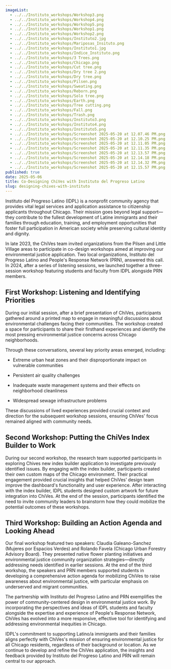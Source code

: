 ```yaml
---
imageList:
  - ../../Instituto_workshops/Workshop3.png
  - ../../Instituto_workshops/Workshop4.png
  - ../../Instituto_workshops/Workshop5.png
  - ../../Instituto_workshops/Workshop1.png
  - ../../Instituto_workshops/Workshop2.png
  - ../../Instituto_workshops/Instituto2.jpg
  - ../../Instituto_workshops/Mariposas_Insituto.png
  - ../../Instituto_workshops/Instituto1.jpg
  - ../../Instituto_workshops/Indice_Instituto.png
  - ../../Instituto_workshops/3 Trees.png
  - ../../Instituto_workshops/Chicago.png
  - ../../Instituto_workshops/Cut tree.png
  - ../../Instituto_workshops/Dry tree 2.png
  - ../../Instituto_workshops/Dry tree.png
  - ../../Instituto_workshops/Pilsen.png
  - ../../Instituto_workshops/Sweating.png
  - ../../Instituto_workshops/Reborn.png
  - ../../Instituto_workshops/Solo tree.png
  - ../../Instituto_workshops/Earth.png
  - ../../Instituto_workshops/Tree cutting.png
  - ../../Instituto_workshops/Fall.png
  - ../../Instituto_workshops/Trash.png
  - ../../Instituto_workshops/Instituto3.png
  - ../../Instituto_workshops/Instituto4.png
  - ../../Instituto_workshops/Instituto5.png
  - ../../Instituto_workshops/Screenshot 2025-05-20 at 12.07.46 PM.png
  - ../../Instituto_workshops/Screenshot 2025-05-20 at 12.10.25 PM.png
  - ../../Instituto_workshops/Screenshot 2025-05-20 at 12.11.05 PM.png
  - ../../Instituto_workshops/Screenshot 2025-05-20 at 12.11.35 PM.png
  - ../../Instituto_workshops/Screenshot 2025-05-20 at 12.13.57 PM.png
  - ../../Instituto_workshops/Screenshot 2025-05-20 at 12.14.18 PM.png
  - ../../Instituto_workshops/Screenshot 2025-05-20 at 12.14.32 PM.png
  - ../../Instituto_workshops/Screenshot 2025-05-20 at 12.15.57 PM.png
published: true
date: 2025-05-06
title: Co-Designing ChiVes with Instituto del Progreso Latino
slug: designing-chives-with-instituto
---
```

Instituto del Progreso Latino (IDPL) is a nonprofit community agency that provides vital legal services and application assistance to citizenship applicants throughout Chicago. Their mission goes beyond legal support—they contribute to the fullest development of Latine immigrants and their families through education, training, and employment opportunities that foster full participation in American society while preserving cultural identity and dignity.

In late 2023, the ChiVes team invited organizations from the Pilsen and Little Village areas to participate in co-design workshops aimed at improving our environmental justice application. Two local organizations, Instituto del Progreso Latino and People's Response Network (PRN), answered this call. In 2024, after a series of listening sessions, we launched together a three-session workshop featuring students and faculty from IDPL alongside PRN members.

## **First Workshop: Listening and Identifying Priorities**

During our initial session, after a brief presentation of ChiVes, participants gathered around a printed map to engage in meaningful discussions about environmental challenges facing their communities. The workshop created a space for participants to share their firsthand experiences and identify the most pressing environmental justice concerns across Chicago neighborhoods.

Through these conversations, several key priority areas emerged, including:

*   Extreme urban heat zones and their disproportionate impact on vulnerable communities
    
*   Persistent air quality challenges
    
*   Inadequate waste management systems and their effects on neighborhood cleanliness
    
*   Widespread sewage infrastructure problems
    

These discussions of lived experiences provided crucial context and direction for the subsequent workshop sessions, ensuring ChiVes' focus remained aligned with community needs.

## **Second Workshop: Putting the ChiVes Index Builder to Work**

During our second workshop, the research team supported participants in exploring Chives new index builder application to investigate previously identified issues. By engaging with the index builder, participants created their own custom maps of the Chicago environment. Their practical engagement provided crucial insights that helped ChiVes’ design team improve the dashboard's functionality and user experience. After interacting with the index builder, IDPL students designed custom artwork for future integration into ChiVes. At the end of the session, participants identified the need to invite community leaders to brainstorm how they could mobilize the potential outcomes of these workshops.

## **Third Workshop: Building an Action Agenda and Looking Ahead**

Our final workshop featured two speakers: Claudia Galeano-Sanchez (Mujeres por Espacios Verdes) and Rolando Favela (Chicago Urban Forestry Advisory Board). They presented native flower planting initiatives and environmental justice community organization strategies—directly addressing needs identified in earlier sessions. At the end of the third workshop, the speakers and PRN members supported students in developing a comprehensive action agenda for mobilizing ChiVes to raise awareness about environmental justice, with particular emphasis on underserved and migrant communities.

The partnership with Instituto del Progreso Latino and PRN exemplifies the power of community-centered design in environmental justice work. By incorporating the perspectives and ideas of IDPL students and faculty alongside the expertise and experience of People's Response Network, ChiVes has evolved into a more responsive, effective tool for identifying and addressing environmental inequities in Chicago.

IDPL's commitment to supporting Latino/a immigrants and their families aligns perfectly with ChiVes's mission of ensuring environmental justice for all Chicago residents, regardless of their background or location. As we continue to develop and refine the ChiVes application, the insights and feedback provided by Instituto del Progreso Latino and PRN will remain central to our approach.